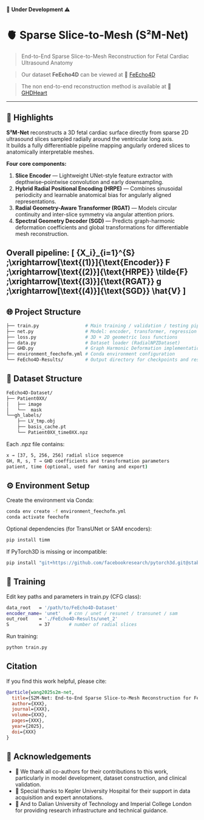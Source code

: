 🚧 **Under Development**  ⚠

# 🫀 Sparse Slice-to-Mesh (S²M-Net)

> End-to-End Sparse Slice-to-Mesh Reconstruction for Fetal Cardiac Ultrasound Anatomy

> Our dataset **FeEcho4D** can be viewed at 🔗 [FeEcho4D](https://feecho4d.github.io/Website/)

> The non end-to-end reconstruction method is available at 🔗 [GHDHeart](https://github.com/Luo-Yihao/GHDHeart)

---
## 🌟 Highlights

**S²M-Net** reconstructs a 3D fetal cardiac surface directly from sparse 2D ultrasound slices sampled radially around the ventricular long axis.  
It builds a fully differentiable pipeline mapping angularly ordered slices to anatomically interpretable meshes.

**Four core components:**
1. **Slice Encoder** — Lightweight UNet-style feature extractor with depthwise–pointwise convolution and early downsampling.  
2. **Hybrid Radial Positional Encoding (HRPE)** — Combines sinusoidal periodicity and learnable anatomical bias for angularly aligned representations.  
3. **Radial Geometry-Aware Transformer (RGAT)** — Models circular continuity and inter-slice symmetry via angular attention priors.  
4. **Spectral Geometry Decoder (SGD)** — Predicts graph-harmonic deformation coefficients and global transformations for differentiable mesh reconstruction.

Overall pipeline:
\[
\{X_i\}_{i=1}^{S}
\;\xrightarrow[\text{(1)}]{\text{Encoder}}
F
\;\xrightarrow[\text{(2)}]{\text{HRPE}}
\tilde{F}
\;\xrightarrow[\text{(3)}]{\text{RGAT}}
g
\;\xrightarrow[\text{(4)}]{\text{SGD}}
\hat{V}
\]
---

## 🌐 Project Structure

```bash
├── train.py                 # Main training / validation / testing pipeline
├── net.py                   # Model: encoder, transformer, regression head
├── loss.py                  # 3D + 2D geometric loss functions
├── data.py                  # Dataset loader (RadialNPZDataset)
├── GHD.py                   # Graph Harmonic Deformation implementation
├── environment_feechofm.yml # Conda environment configuration
└── FeEcho4D-Results/        # Output directory for checkpoints and results
```

## 🧬 Dataset Structure

```bash
FeEcho4D-Dataset/
├── Patient0XX/
│   ├── image
│   └──  mask
└──gh_labels/
    ├── LV_tmp.obj
    ├── basis_cache.pt
    └── Patient0XX_time0XX.npz
```
Each .npz file contains:
```bash
x → [37, 5, 256, 256] radial slice sequence
GH, R, s, T → GHD coefficients and transformation parameters
patient, time (optional, used for naming and export)
```

## ⚙️ Environment Setup

Create the environment via Conda:
```bash
conda env create -f environment_feechofm.yml
conda activate feechofm
```
Optional dependencies (for TransUNet or SAM encoders):
```bash
pip install timm
```
If PyTorch3D is missing or incompatible:
```bash
pip install "git+https://github.com/facebookresearch/pytorch3d.git@stable"
```

## 🚀 Training

Edit key paths and parameters in train.py (CFG class):
```bash
data_root   = '/path/to/FeEcho4D-Dataset'
encoder_name= 'unet'   # cnn / unet / resunet / transunet / sam
out_root    = './FeEcho4D-Results/unet_2'
S           = 37       # number of radial slices
```
Run training:
```bash
python train.py
```


## Citation

If you find this work helpful, please cite:

```bibtex
@article{wang2025s2m-net,
  title={S2M-Net: End-to-End Sparse Slice-to-Mesh Reconstruction for Fetal Cardiac Ultrasound Anatomy},
  author={XXX},
  journal={XXX},
  volume={XXX},
  pages={XXX},
  year={2025},
  doi={XXX}
}
```

## 🙏 Acknowledgements

- 👏 We thank all co-authors for their contributions to this work, particularly in model development, dataset construction, and clinical validation. 
- 👏 Special thanks to Kepler University Hospital for their support in data acquisition and expert annotations.
- 👏 And to Dalian University of Technology and Imperial College London for providing research infrastructure and technical guidance.








